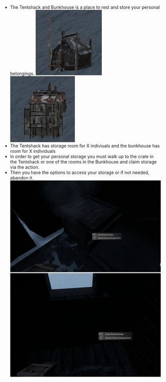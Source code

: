 - The Tentshack and Bunkhouse is a place to rest and store your personal belongings.
![](../assets/images/tentshack.png)
![](../assets/images/bunkhouse.png)
- The Tentshack has storage room for X indiviuals and the bunkhouse has room for X individuals
- In order to get your personal storage you must walk up to the crate in the Tentshack or one of the rooms in the Bunkhouse and claim storage via the action.
- Then you have the options to access your storage or if not needed, abandon it.
![](../assets/images/personalstorage1.png)
![](../assets/images/personalstorage2.png)